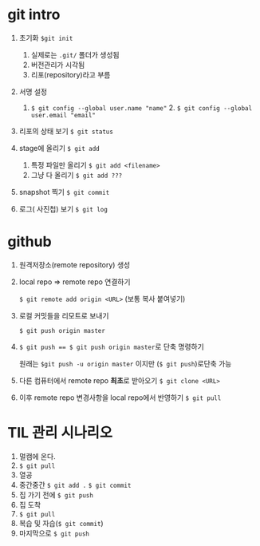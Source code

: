 # git intro

1. 초기화 `$git init`
   1. 실제로는 `.git/` 폴더가 생성됨
   2. 버전관리가 시각됨
   3. 리포(repository)라고 부름

2. 서명 설정
   	1. `$ git config --global user.name "name"`
    	2. `$ git config --global user.email "email"`

3. 리포의 상태 보기 `$ git status`
4. stage에 올리기 `$ git add`
   1. 특정 파일만 올리기 `$ git add <filename>`
   2. 그냥 다 올리기 `$ git add ???`
5. snapshot 찍기 `$ git commit`
6. 로그( 사진첩) 보기 `$ git log`



# github

1. 원격저장소(remote repository) 생성

2. local repo => remote repo 연결하기

   `$ git remote add origin <URL>` (보통 복사 붙여넣기)

3. 로컬 커밋들을 리모트로 보내기  

   `$ git push origin master`

4. `$ git push == $ git push origin master`로 단축 명령하기

   원래는 `$git push -u origin master` 이지만 (`$ git push`)로단축 가능

5. 다른 컴퓨터에서  remote repo **최초**로 받아오기 `$ git clone <URL>`
6. 이후 remote repo 변경사항을 local repo에서 반영하기 `$ git pull`



# TIL 관리 시나리오

1. 멀캠에 온다.
2. `$ git pull`
3. 열공
4. 중간중간 `$ git add .`  `$ git commit`
5. 집 가기 전에 `$ git push`
6. 집 도착
7. `$ git pull`
8. 복습 및 자습(`$ git commit`)
9. 마지막으로 `$ git push`